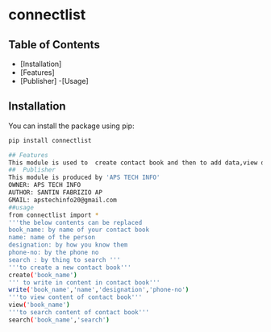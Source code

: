 # connectlist
## Table of Contents

- [Installation]
- [Features]
- [Publisher]
-[Usage]

## Installation

You can install the package using pip:

```bash
pip install connectlist

## Features
This module is used to  create contact book and then to add data,view data,search for data
##  Publisher
This module is produced by 'APS TECH INFO'
OWNER: APS TECH INFO
AUTHOR: SANTIN FABRIZIO AP
GMAIL: apstechinfo20@gmail.com
##usage 
from connectlist import *
'''the below contents can be replaced
book_name: by name of your contact book
name: name of the person
designation: by how you know them
phone-no: by the phone no
search : by thing to search '''
'''to create a new contact book'''
create('book_name')
''' to write in content in contact book'''
write('book_name','name','designation','phone-no')
'''to view content of contact book'''
view('book_name')
'''to search content of contact book'''
search('book_name','search')



